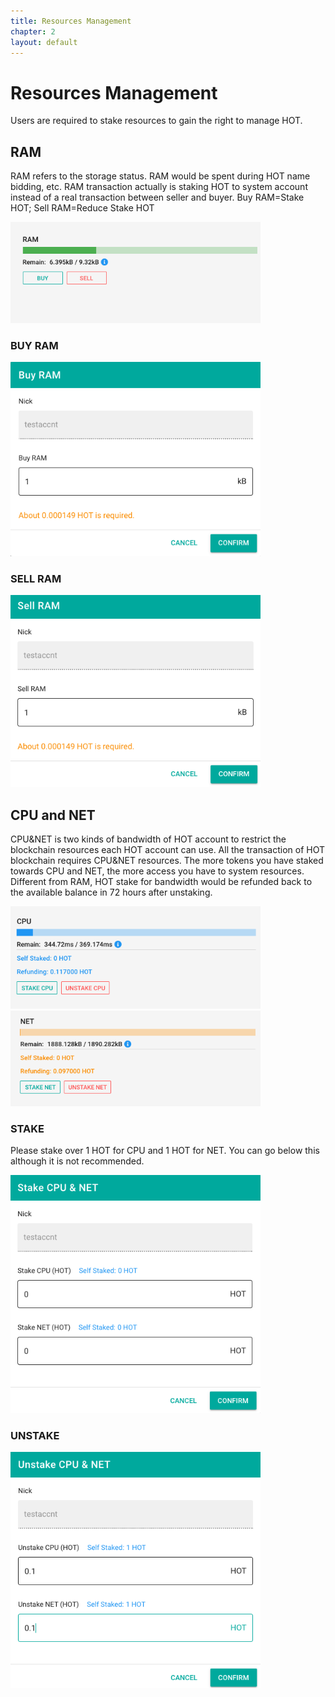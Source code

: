 ```yaml
---
title: Resources Management
chapter: 2
layout: default
---
```


# Resources Management

Users are required to stake resources to gain the right to manage HOT.

## RAM

RAM refers to the storage status. RAM would be spent during HOT name bidding, etc. RAM transaction actually is staking HOT to system account instead of a real transaction between seller and buyer. Buy RAM=Stake HOT; Sell RAM=Reduce Stake HOT

<img src="/assets/images/ram.png" style="width:400px;" alt="RAM">

### BUY RAM

<img src="/assets/images/buyram.png" style="width:400px;" alt="BUY RAM">

### SELL  RAM

<img src="/assets/images/sellram.png" style="width:400px;" alt="SELL RAM">

## CPU and NET

CPU&NET is two kinds of bandwidth of HOT account to restrict the blockchain resources each HOT account can use. All the transaction of HOT blockchain requires CPU&NET resources. The more tokens you have staked towards CPU and NET, the more access you have to system resources. Different from RAM, HOT stake for bandwidth would be refunded back to the available balance in 72 hours after unstaking.

<img src="/assets/images/cpu.png" style="width:400px;" alt="CPU">

<img src="/assets/images/net.png" style="width:400px;" alt="NET">

### STAKE

Please stake over 1 HOT for CPU and 1 HOT for NET. You can go below this although it is not recommended.

<img src="/assets/images/stakecpunet.png" style="width:400px;" alt="STAKE CPU&NET">

### UNSTAKE

<img src="/assets/images/unstakecpunet.png" style="width:400px;" alt="UNSTAKE CPU&NET">
